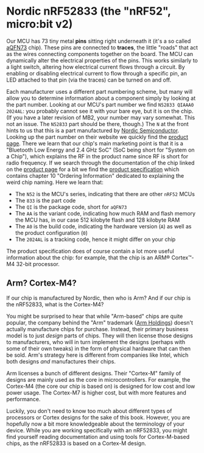 # Nordic nRF52833 (the "nRF52", micro:bit v2)

Our MCU has 73 tiny metal **pins** sitting right underneath it (it's a so called [aQFN73] chip).
These pins are connected to **traces**, the little "roads" that act as the wires connecting
components together on the board. The MCU can dynamically alter the electrical properties of the
pins. This works similarly to a light switch, altering how electrical current flows through a
circuit. By enabling or disabling electrical current to flow through a specific pin, an LED attached
to that pin (via the traces) can be turned on and off.

Each manufacturer uses a different part numbering scheme, but many will allow you to
determine information about a component simply by looking at the part number. Looking at our
MCU's part number we find `N52833 QIAAA0 2024AL`: you probably cannot see it with your bare
eye, but it is on the chip. (If you have a later revision of MB2, your number may vary
somewhat. This not an issue. The `N52833` part should be there, though.) The `N` at the
front hints to us that this is a part manufactured by [Nordic Semiconductor].  Looking up
the part number on their website we quickly find the [product page].  There we learn that
our chip's main marketing point is that it is a "Bluetooth Low Energy and 2.4 GHz SoC" (SoC
being short for "System on a Chip"), which explains the RF in the product name since RF is
short for radio frequency.  If we search through the documentation of the chip linked on the
[product page] for a bit we find the [product specification] which contains chapter 10
"Ordering Information" dedicated to explaining the weird chip naming. Here we learn that:

[aQFN73]: https://en.wikipedia.org/wiki/Flat_no-leads_package
[Nordic Semiconductor]: https://www.nordicsemi.com/
[product page]: https://www.nordicsemi.com/products/nrf52833
[product specification]: https://infocenter.nordicsemi.com/pdf/nRF52833_PS_v1.3.pdf

- The `N52` is the MCU's series, indicating that there are other `nRF52` MCUs
- The `833` is the part code
- The `QI` is the package code, short for `aQFN73`
- The `AA` is the variant code, indicating how much RAM and flash memory the MCU has,
  in our case 512 kilobyte flash and 128 kilobyte RAM
- The `A0` is the build code, indicating the hardware version (`A`) as well as the product configuration (`0`)
- The `2024AL` is a tracking code, hence it might differ on your chip

The product specification does of course contain a lot more useful information about the chip: for
example, that the chip is an ARM® Cortex™-M4 32-bit processor.


## Arm? Cortex-M4?

If our chip is manufactured by Nordic, then who is Arm? And if our chip is the
nRF52833, what is the Cortex-M4?

You might be surprised to hear that while "Arm-based" chips are quite
popular, the company behind the "Arm" trademark ([Arm Holdings]) doesn't
actually manufacture chips for purchase. Instead, their primary business
model is to just *design* parts of chips. They will then license those designs to
manufacturers, who will in turn implement the designs (perhaps with some of
their own tweaks) in the form of physical hardware that can then be sold.
Arm's strategy here is different from companies like Intel, which both
designs *and* manufactures their chips.

Arm licenses a bunch of different designs. Their "Cortex-M" family of designs
are mainly used as the core in microcontrollers. For example, the Cortex-M4
(the core our chip is based on) is designed for low cost and low power usage.
The Cortex-M7 is higher cost, but with more features and performance.

Luckily, you don't need to know too much about different types of processors
or Cortex designs for the sake of this book. However, you are hopefully now a
bit more knowledgeable about the terminology of your device. While you are
working specifically with an nRF52833, you might find yourself reading
documentation and using tools for Cortex-M-based chips, as the nRF52833 is
based on a Cortex-M design.

[Arm Holdings]: https://www.arm.com/
